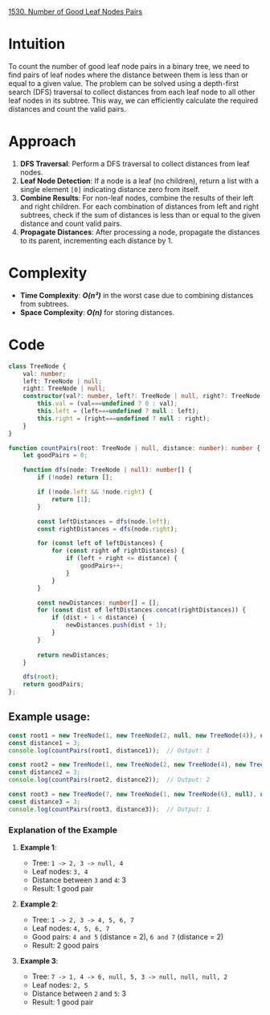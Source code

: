 [1530. Number of Good Leaf Nodes Pairs](https://leetcode.com/problems/number-of-good-leaf-nodes-pairs/)

# Intuition

To count the number of good leaf node pairs in a binary tree, we need to find pairs of leaf nodes where the distance between them is less than or equal to a given value. The problem can be solved using a depth-first search (DFS) traversal to collect distances from each leaf node to all other leaf nodes in its subtree. This way, we can efficiently calculate the required distances and count the valid pairs.

# Approach

1. **DFS Traversal**: Perform a DFS traversal to collect distances from leaf nodes.
2. **Leaf Node Detection**: If a node is a leaf (no children), return a list with a single element `[0]` indicating distance zero from itself.
3. **Combine Results**: For non-leaf nodes, combine the results of their left and right children. For each combination of distances from left and right subtrees, check if the sum of distances is less than or equal to the given distance and count valid pairs.
4. **Propagate Distances**: After processing a node, propagate the distances to its parent, incrementing each distance by 1.

# Complexity

- **Time Complexity**: ***O(n²)*** in the worst case due to combining distances from subtrees.
- **Space Complexity**: ***O(n)*** for storing distances.

# Code

```typescript
class TreeNode {
    val: number;
    left: TreeNode | null;
    right: TreeNode | null;
    constructor(val?: number, left?: TreeNode | null, right?: TreeNode | null) {
        this.val = (val===undefined ? 0 : val);
        this.left = (left===undefined ? null : left);
        this.right = (right===undefined ? null : right);
    }
}

function countPairs(root: TreeNode | null, distance: number): number {
    let goodPairs = 0;

    function dfs(node: TreeNode | null): number[] {
        if (!node) return [];

        if (!node.left && !node.right) {
            return [1];
        }

        const leftDistances = dfs(node.left);
        const rightDistances = dfs(node.right);

        for (const left of leftDistances) {
            for (const right of rightDistances) {
                if (left + right <= distance) {
                    goodPairs++;
                }
            }
        }

        const newDistances: number[] = [];
        for (const dist of leftDistances.concat(rightDistances)) {
            if (dist + 1 < distance) {
                newDistances.push(dist + 1);
            }
        }
        
        return newDistances;
    }

    dfs(root);
    return goodPairs;
};

```

## Example usage:

``` typescript
const root1 = new TreeNode(1, new TreeNode(2, null, new TreeNode(4)), new TreeNode(3));
const distance1 = 3;
console.log(countPairs(root1, distance1));  // Output: 1

const root2 = new TreeNode(1, new TreeNode(2, new TreeNode(4), new TreeNode(5)), new TreeNode(3, new TreeNode(6), new TreeNode(7)));
const distance2 = 3;
console.log(countPairs(root2, distance2));  // Output: 2

const root3 = new TreeNode(7, new TreeNode(1, new TreeNode(6), null), new TreeNode(4, new TreeNode(5), new TreeNode(3, null, new TreeNode(2))));
const distance3 = 3;
console.log(countPairs(root3, distance3));  // Output: 1
```

### Explanation of the Example

1. **Example 1**:
    - Tree: `1 -> 2, 3 -> null, 4`
    - Leaf nodes: `3, 4`
    - Distance between `3` and `4`: 3
    - Result: 1 good pair

2. **Example 2**:
    - Tree: `1 -> 2, 3 -> 4, 5, 6, 7`
    - Leaf nodes: `4, 5, 6, 7`
    - Good pairs: `4 and 5` (distance = 2), `6 and 7` (distance = 2)
    - Result: 2 good pairs

3. **Example 3**:
    - Tree: `7 -> 1, 4 -> 6, null, 5, 3 -> null, null, null, 2`
    - Leaf nodes: `2, 5`
    - Distance between `2` and `5`: 3
    - Result: 1 good pair